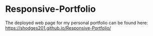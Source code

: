 # Responsive-Portfolio

The deployed web page for my personal portfolio can be found here: https://shodges201.github.io/Responsive-Portfolio/

